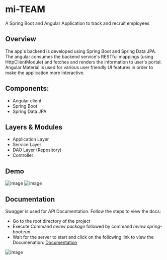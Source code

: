 # mi-TEAM
A Spring Boot and Angular Application to track and recruit employees

## Overview
The app's backend is developed using Spring Boot and Spring Data JPA. The angular consumes the backend service's RESTful mappings (using HttpClientModule) and fetches and renders the information to user's portal. Angular Material is used for various user friendly UI features in order to make the application more interactive.

## Components:
- Angular client
- Spring Boot
- Spring Data JPA

## Layers & Modules
- Application Layer
- Service Layer 
- DAO Layer (Repository)
- Controller

## Demo
![image](https://user-images.githubusercontent.com/34190266/80832463-590ff100-8c0a-11ea-8058-b7d33fda2f06.png)
![image](https://user-images.githubusercontent.com/34190266/80832580-8c528000-8c0a-11ea-9ea3-79a52548d3d9.png)

## Documentation
 Swagger is used for API Documentation. 
 Follow the steps to view the docs:
 - Go to the root directory of the project
 - Execute Command *mvnw package* followed by command *mvnw spring-boot:run*.
 - Wait for the server to start and click on the following link to view the Documenation:  [Documentation](http://localhost:8085/swagger-ui.html)


![image](https://user-images.githubusercontent.com/34190266/81482648-37d88180-9256-11ea-841f-f916178efbd0.png)


